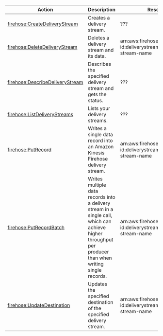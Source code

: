 | Action | Description | Resource | Condition |
| --- | --- | --- | --- |
| [firehose:CreateDeliveryStream](http://docs.aws.amazon.com/firehose/latest/APIReference/API_CreateDeliveryStream.html) | Creates a delivery stream. | ??? | - |
| [firehose:DeleteDeliveryStream](http://docs.aws.amazon.com/firehose/latest/APIReference/API_DeleteDeliveryStream.html) | Deletes a delivery stream and its data. | arn:aws:firehose:$region:$account-id:deliverystream/$delivery-stream-name | - |
| [firehose:DescribeDeliveryStream](http://docs.aws.amazon.com/firehose/latest/APIReference/API_DescribeDeliveryStream.html) | Describes the specified delivery stream and gets the status. | ??? | - |
| [firehose:ListDeliveryStreams](http://docs.aws.amazon.com/firehose/latest/APIReference/API_ListDeliveryStreams.html) | Lists your delivery streams. | ??? | - |
| [firehose:PutRecord](http://docs.aws.amazon.com/firehose/latest/APIReference/API_PutRecord.html) | Writes a single data record into an Amazon Kinesis Firehose delivery stream. | arn:aws:firehose:$region:$account-id:deliverystream/$delivery-stream-name | - |
| [firehose:PutRecordBatch](http://docs.aws.amazon.com/firehose/latest/APIReference/API_PutRecordBatch.html) | Writes multiple data records into a delivery stream in a single call, which can achieve higher throughput per producer than when writing single records. | arn:aws:firehose:$region:$account-id:deliverystream/$delivery-stream-name | - |
| [firehose:UpdateDestination](http://docs.aws.amazon.com/firehose/latest/APIReference/API_UpdateDestination.html) | Updates the specified destination of the specified delivery stream. | arn:aws:firehose:$region:$account-id:deliverystream/$delivery-stream-name | - |


